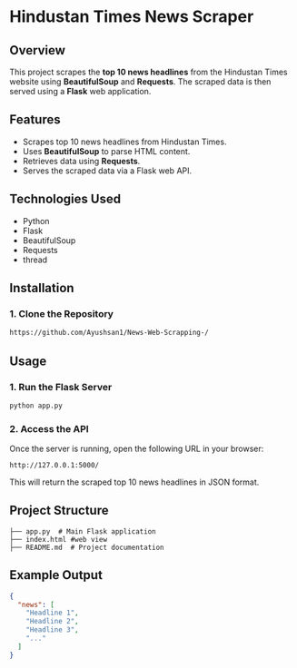 # Hindustan Times News Scraper

## Overview
This project scrapes the **top 10 news headlines** from the Hindustan Times website using **BeautifulSoup** and **Requests**. The scraped data is then served using a **Flask** web application.

## Features
- Scrapes top 10 news headlines from Hindustan Times.
- Uses **BeautifulSoup** to parse HTML content.
- Retrieves data using **Requests**.
- Serves the scraped data via a Flask web API.

## Technologies Used
- Python
- Flask
- BeautifulSoup
- Requests
- thread

## Installation
### 1. Clone the Repository
```bash
https://github.com/Ayushsan1/News-Web-Scrapping-/
```


## Usage
### 1. Run the Flask Server
```bash
python app.py
```

### 2. Access the API
Once the server is running, open the following URL in your browser:
```
http://127.0.0.1:5000/
```
This will return the scraped top 10 news headlines in JSON format.

## Project Structure
```
├── app.py  # Main Flask application
├── index.html #web view
├── README.md  # Project documentation
```

## Example Output
```json
{
  "news": [
    "Headline 1",
    "Headline 2",
    "Headline 3",
    "..."
  ]
}


